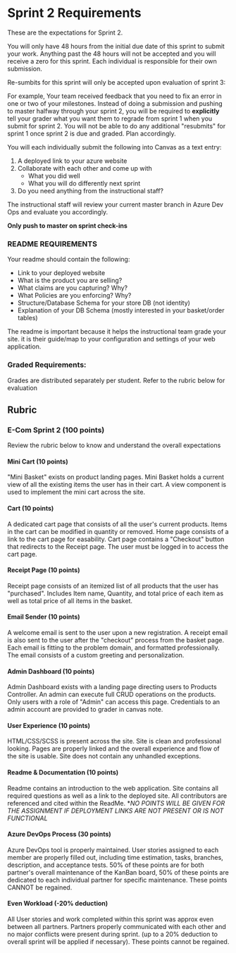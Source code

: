 # Sprint 2 Requirements

These are the expectations for Sprint 2.

You will only have 48 hours from the initial due date of this sprint to submit your work. Anything past the 48 hours will not be accepted and you will receive a zero for this sprint. Each individual is responsible for their own submission. 

Re-sumbits for this sprint will only be accepted upon evaluation of sprint 3:

For example, Your team received feedback that you need to fix an error in one or two of your milestones. Instead of doing a submission and pushing to master halfway through your sprint 2, you will be required to **explicitly** tell your grader what you want them to regrade from sprint 1 when you submit for sprint 2. You will not be able to do any additional "resubmits" for sprint 1 once sprint 2 is due and graded. Plan accordingly.

You will each individually submit the following into Canvas as a text entry:

1. A deployed link to your azure website
1. Collaborate with each other and come up with 
    - What you did well
    - What you will do differently next sprint
1. Do you need anything from the instructional staff?

The instructional staff will review your current master branch in Azure Dev Ops and evaluate you accordingly.

**Only push to master on sprint check-ins**


### README REQUIREMENTS
Your readme should contain the following:
  - Link to your deployed website
  - What is the product you are selling?
  - What claims are you capturing? Why?
  - What Policies are you enforcing? Why?
  - Structure/Database Schema for your store DB (not identity)
  - Explanation of your DB Schema (mostly interested in your basket/order tables)
  

The readme is important because it helps the instructional team grade your site. it is their guide/map
to your configuration and settings of your web application. 


### Graded Requirements:
Grades are distributed separately per student. Refer to the rubric below for evaluation

## Rubric

### E-Com Sprint 2 (100 points)

Review the rubric below to know and understand the overall expectations

#### Mini Cart (10 points)

"Mini Basket" exists on product landing pages. 
Mini Basket holds a current view of all the existing items the user has in their cart. A view component is used to implement the mini cart across the site. 

#### Cart (10 points)

A dedicated cart page that consists of all the user's current products. Items in the cart can be modified in quantity or removed.  Home page consists of a link to the cart page for easability. 
Cart page contains a "Checkout" button that redirects to the Receipt page. The user must be logged in to access the cart page.

#### Receipt Page (10 points)

Receipt page consists of an itemized list of all products that the user has "purchased". Includes Item name, Quantity, and total price of each item as well as total price of all items in the basket. 

#### Email Sender (10 points)

A welcome email is sent to the user upon a new registration. A receipt email is also sent to the user after the "checkout" process from the basket page. Each email is fitting to the problem domain, and formatted professionally. The email consists of a custom greeting and personalization. 

#### Admin Dashboard (10 points)
Admin Dashboard exists with a landing page directing users to Products Controller. An admin can execute full CRUD operations on the products. Only users with a role of "Admin" can access this page. Credentials to an admin account are provided to grader in canvas note.

#### User Experience (10 points)
HTML/CSS/SCSS is present across the site. Site is clean and professional looking. Pages are properly linked and the overall experience and flow of the site is usable. Site does not contain any unhandled exceptions.

#### Readme & Documentation (10 points)
Readme contains an introduction to the web application. Site contains all required questions as well as a link to the deployed site. All contributors are referenced and cited within the ReadMe. **NO POINTS WILL BE GIVEN FOR THE ASSIGNMENT IF DEPLOYMENT LINKS ARE NOT PRESENT OR IS NOT FUNCTIONAL*

#### Azure DevOps Process (30 points)
Azure DevOps tool is properly maintained. User stories assigned to each member are properly filled out, including time estimation, tasks, branches, description, and acceptance tests. 50% of these points are for both partner's overall maintenance of the KanBan board, 50% of these points are dedicated to each individual partner for specific maintenance. These points CANNOT be regained.

#### Even Workload (-20% deduction)
All User stories and work completed within this sprint was approx even between all partners. Partners properly communicated with each other and no major conflicts were present during sprint. (up to a 20% deduction to overall sprint will be applied if necessary). These points cannot be regained.